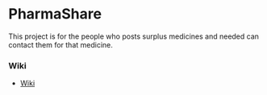 # PharmaShare
This project is for the people who posts surplus medicines and needed can contact them for that medicine.

### Wiki
- [Wiki](https://github.com/sngrmvj/PharmaShare/wiki/PharmaShare)
